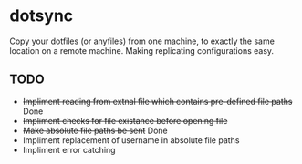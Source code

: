 dotsync
=======

Copy your dotfiles (or anyfiles) from one machine, to exactly the same location on a remote machine. Making replicating configurations easy.


TODO
--------
* ~~Impliment reading from extnal file which contains pre-defined file paths~~ Done
* ~~Impliment checks for file existance before opening file~~
* ~~Make absolute file paths be sent~~ Done
* Impliment replacement of username in absolute file paths
* Impliment error catching
